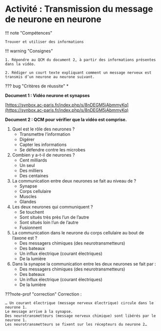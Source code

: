 # Activité : Transmission du message de neurone en neurone

!!! note "Compétences"

    Trouver et utiliser des informations 

!!! warning "Consignes"

    1. Répondre au QCM du document 2, à partir des informations présentes dans la vidéo.

    2. Rédiger un court texte expliquant comment un message nerveux est transmis d’un neurone au neurone suivant. 
    
??? bug "Critères de réussite"
    * 




**Document 1 : Vidéo neurone et synapses**

[https://synbox.ac-paris.fr/index.php/s/8nDEGM5jAbmmyKq](https://synbox.ac-paris.fr/index.php/s/8nDEGM5jAbmmyKq)

						

**Document 2 : QCM pour vérifier que la vidéo est comprise.**

1. Quel est le rôle des neurones ?
     * Transmettre l’information
     * Digérer
     * Capter les informations
     * Se défendre contre les microbes 
2. Combien y a-t-il de neurones ?
     * Cent milliards
     * Un seul
     * Des milliers
     * Des centaines
3. La communication entre deux neurones se fait au niveau de ?
     * Synapse
     * Corps cellulaire
     * Muscles
     * Glandes
4. Les deux neurones qui communiquent ?
     * Se touchent
     * Sont situés très près l’un de l’autre
     * Sont situés loin l’un de l’autre 
     * Fusionnent
5. La communication dans le neurone du corps cellulaire au bout de l’axone est ?
     * Des messagers chimiques (des neurotransmetteurs)
     * Des bateaux
     * Un influx électrique (courant électriques)
     * De la lumière
6. Dans la synapse la communication entre les deux neurones se fait par :
     * Des messagers chimiques (des neurotransmetteurs)
     * Des bateaux
     * Un influx électrique (courant électriques)
     * De la lumière



???note-prof "correction"
    Correction :

    … Un courant électrique (message nerveux électrique) circule dans le neurone 1.
    Le message arrive à la synapse.
    Des neurotransmetteurs (message nerveux chimique) sont libérés par le neurone 1.
    Les neurotransmetteurs se fixent sur les récepteurs du neurone 2…